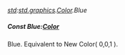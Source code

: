 _[std](../../modules/std/std-module.md):[std.graphics](../../modules/std/std-graphics.md).[Color](../../modules/std/std-graphics-color.md).Blue_
##### Const Blue:[Color](../../modules/std/std-graphics-color.md)
Blue. Equivalent to New Color( 0,0,1 ).
